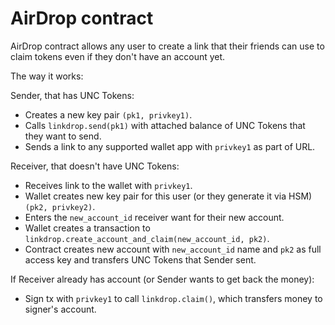 # AirDrop contract

AirDrop contract allows any user to create a link that their friends can use to claim tokens even if they don't have an account yet.

The way it works:

Sender, that has UNC Tokens:

- Creates a new key pair `(pk1, privkey1)`.
- Calls `linkdrop.send(pk1)` with attached balance of UNC Tokens that they want to send.
- Sends a link to any supported wallet app with `privkey1` as part of URL.

Receiver, that doesn't have UNC Tokens:

- Receives link to the wallet with `privkey1`.
- Wallet creates new key pair for this user (or they generate it via HSM) `(pk2, privkey2)`.
- Enters the `new_account_id` receiver want for their new account.
- Wallet creates a transaction to `linkdrop.create_account_and_claim(new_account_id, pk2)`.
- Contract creates new account with `new_account_id` name and `pk2` as full access key and transfers UNC Tokens that Sender sent.

If Receiver already has account (or Sender wants to get back the money):

- Sign tx with `privkey1` to call `linkdrop.claim()`, which transfers money to signer's account.
